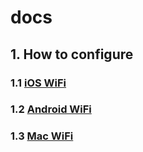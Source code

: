 # docs

## 1. How to configure

### 1.1 [iOS WiFi](content/configure/iOS_WiFi.md)

### 1.2 [Android WiFi](content/configure/Android_WiFi.md)

### 1.3 [Mac WiFi](content/configure/Mac.md) 

